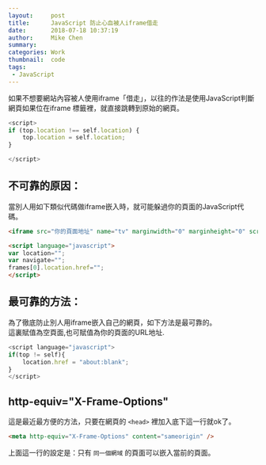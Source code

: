 ```yaml
---
layout:     post
title:      JavaScript 防止心血被人iframe借走
date:       2018-07-18 10:37:19
author:     Mike Chen
summary:    
categories: Work
thumbnail:  code
tags:
 - JavaScript
---
```


如果不想要網站內容被人使用iframe「借走」，以往的作法是使用JavaScript判斷網頁如果位在iframe 標籤裡，就直接跳轉到原始的網頁。

```javascript
<script>
if (top.location !== self.location) {
    top.location = self.location;
}

</script>
```

## 不可靠的原因：
當別人用如下類似代碼做iframe嵌入時，就可能躲過你的頁面的JavaScript代碼。

```html
<iframe src="你的頁面地址" name="tv" marginwidth="0" marginheight="0" scrolling="No" noResize frameborder="0" id="tv"  framespacing="0" width="580" height="550" VSPACE=-145 HSPACE=-385></iframe>

<script language="javascript"> 
var location="";
var navigate="";
frames[0].location.href="";
</script>
```


## 最可靠的方法：
為了徹底防止別人用iframe嵌入自己的網頁，如下方法是最可靠的。<br>
這裏賦值為空頁面,也可賦值為你的頁面的URL地址.

```javascript
<script language="javascript">
if(top != self){
    location.href = "about:blank";
}
</script>
```

## http-equiv="X-Frame-Options"

這是最近最方便的方法，只要在網頁的 `<head>` 裡加入底下這一行就ok了。

```html
<meta http-equiv="X-Frame-Options" content="sameorigin" />
```

上面這一行的設定是：只有 `同一個網域` 的頁面可以嵌入當前的頁面。
